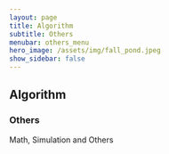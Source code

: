 ```yaml
---
layout: page
title: Algorithm
subtitle: Others
menubar: others_menu
hero_image: /assets/img/fall_pond.jpeg
show_sidebar: false
---
```


## Algorithm
### Others

Math, Simulation and Others
